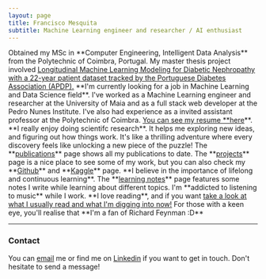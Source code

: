 ```yaml
---
layout: page
title: Francisco Mesquita
subtitle: Machine Learning engineer and researcher / AI enthusiast
---
```


<span class="fa fa-graduation-cap about-icon">
</span>
Obtained my MSc in **Computer Engineering, Intelligent Data Analysis** from the Polytechnic of Coimbra, Portugal. My master thesis project involved <a href="https://comum.rcaap.pt/handle/10400.26/47587" style="color: inherit;"><ins>Longitudinal Machine Learning Modeling for Diabetic Nephropathy with a 22-year patient dataset tracked by the Portuguese Diabetes Association (APDP).</ins></a>

<span class="fa fa-briefcase about-icon">
</span>
**I'm currently looking for a job in Machine Learning and Data Science field**. I've worked as a Machine Learning engineer and researcher at the University of Maia and as a full stack web developer at the Pedro Nunes Institute. I've also had experience as a invited assistant professor at the Polytechnic of Coimbra. <ins>You can see my resume **<a href="https://franciscomesquitaai.github.io/curriculum" style="color: inherit;">here</ins></a>**.

<span class="fa fa-book-open about-icon">
</span>
**I really enjoy doing scientifc research**. It helps me exploring new ideas, and figuring out how things work. It's like a thrilling adventure where every discovery feels like unlocking a new piece of the puzzle! The **<a href="https://franciscomesquitaai.github.io/Publications" style="color: inherit;"><ins>publications</ins></a>** page shows all my publications to date.

<span class="fa fa-file-alt about-icon">
</span>
The  **<a href="https://franciscomesquitaai.github.io/Projects" style="color: inherit;"><ins>projects</ins></a>** page is a nice place to see some of my work, but you can also check my **<a href="https://github.com/franciscomesquitaAI" style="color: inherit;"><ins>Github</ins></a>** and **<a href="https://www.kaggle.com/franciscomesquita" style="color: inherit;"><ins>Kaggle</ins></a>** page.

<span class="fa fa-bookmark about-icon">
</span>
**I believe in the importance of lifelong and continuous learning**. The **<a href="https://franciscomesquitaai.github.io/LearningNotes" style="color: inherit;"><ins>learning notes</ins></a>** page features some notes I write while learning about different topics.

<span class="fa fa-heart about-icon">
</span>
I'm **addicted to listening to music** while I work. **I love reading**, and if you want <a href="https://www.goodreads.com/user/show/145866740-francisco-mesquita" style="color: inherit;"><ins>take a look at what I usually read and what I'm digging into now!</ins></a> For those with a keen eye, you'll realise that **I'm a fan of Richard Feynman :D**

---

### Contact
You can <a href="mailto:fg.mesquita@outlook.pt?subject=Hello from franciscomesquitaai.github.io" style="color: inherit;"><ins>email</ins></a> me or find me on <a href="https://www.linkedin.com/in/franciscomesquita-17/" style="color: inherit;"><ins>Linkedin</ins></a> if you want to get in touch. Don't hesitate to send a message!

